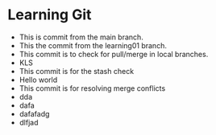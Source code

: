 # Learning Git

- This is commit from the main branch.
- This the commit from the learning01 branch.
- This commit is to check for pull/merge in local branches.
- KLS
- This commit is for the stash check
- Hello world
- This commit is for resolving merge conflicts
- dda
- dafa
- dafafadg
- dlfjad
